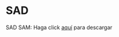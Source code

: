 # SAD #

SAD SAM: Haga click [aquí](http://wiki.sam-ingesoft.googlecode.com/git/Anexos/SAD%20SAM.docx) para descargar